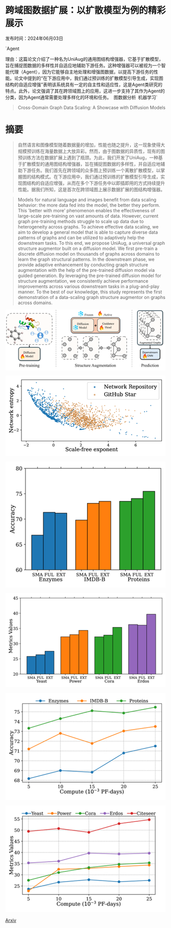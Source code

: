 # 跨域图数据扩展：以扩散模型为例的精彩展示

发布时间：2024年06月03日

`Agent

理由：这篇论文介绍了一种名为UniAug的通用图结构增强器，它基于扩散模型，旨在捕捉图数据的多样性并自适应地辅助下游任务。这种增强器可以被视为一个智能代理（Agent），因为它能够自主地处理和增强图数据，以提高下游任务的性能。论文中提到的“在下游应用中，我们通过预训练的扩散模型引导生成，实现图结构的自适应增强”表明该系统具有一定的自主性和适应性，这是Agent类研究的特点。此外，论文强调了其在跨领域图上的应用，这进一步支持了其作为Agent的分类，因为Agent通常需要处理多样化的环境和任务。` `图数据分析` `机器学习`

> Cross-Domain Graph Data Scaling: A Showcase with Diffusion Models

# 摘要

> 自然语言和图像模型随着数据量的增加，性能也随之提升，这一现象使得大规模预训练在海量数据上大放异彩。然而，由于图数据的异质性，现有的图预训练方法在数据扩展上遇到了瓶颈。为此，我们开发了UniAug，一种基于扩散模型的通用图结构增强器，旨在捕捉图数据的多样性，并自适应地辅助下游任务。我们首先在跨领域的众多图上预训练一个离散扩散模型，以掌握图的结构模式。在下游应用中，我们通过预训练的扩散模型引导生成，实现图结构的自适应增强，从而在多个下游任务中以即插即用的方式持续提升性能。据我们所知，这是首次在跨领域图上展示数据扩展的图结构增强器。

> Models for natural language and images benefit from data scaling behavior: the more data fed into the model, the better they perform. This 'better with more' phenomenon enables the effectiveness of large-scale pre-training on vast amounts of data. However, current graph pre-training methods struggle to scale up data due to heterogeneity across graphs. To achieve effective data scaling, we aim to develop a general model that is able to capture diverse data patterns of graphs and can be utilized to adaptively help the downstream tasks. To this end, we propose UniAug, a universal graph structure augmentor built on a diffusion model. We first pre-train a discrete diffusion model on thousands of graphs across domains to learn the graph structural patterns. In the downstream phase, we provide adaptive enhancement by conducting graph structure augmentation with the help of the pre-trained diffusion model via guided generation. By leveraging the pre-trained diffusion model for structure augmentation, we consistently achieve performance improvements across various downstream tasks in a plug-and-play manner. To the best of our knowledge, this study represents the first demonstration of a data-scaling graph structure augmentor on graphs across domains.

![跨域图数据扩展：以扩散模型为例的精彩展示](../../../paper_images/2406.01899/x1.png)

![跨域图数据扩展：以扩散模型为例的精彩展示](../../../paper_images/2406.01899/x2.png)

![跨域图数据扩展：以扩散模型为例的精彩展示](../../../paper_images/2406.01899/x3.png)

![跨域图数据扩展：以扩散模型为例的精彩展示](../../../paper_images/2406.01899/x4.png)

![跨域图数据扩展：以扩散模型为例的精彩展示](../../../paper_images/2406.01899/x5.png)

![跨域图数据扩展：以扩散模型为例的精彩展示](../../../paper_images/2406.01899/x6.png)

[Arxiv](https://arxiv.org/abs/2406.01899)